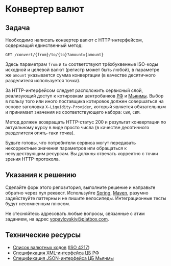 # Конвертер валют

## Задача

Необходимо написать конвертер валют с HTTP-интерфейсом, содержащий единственный метод:

```http
GET /convert/{from}/to/{to}?amount={amount}
```

Здесь параметрам `from` и `to` соответствуют трёхбуквенные ISO-коды исходной и целевой валют (регистр может быть любой), в параметре же `amount` указывается сумма конвертации (в качестве десятичного разделителя используется точка).

За HTTP-интерфейсом следует расположить сервисный слой, реализующий доступ к котировкам центробанков [РФ](http://www.cbr.ru/) и [Мьянмы](http://www.cbm.gov.mm/). Выбор в пользу того или иного поставщика котировок должен совершаться на основе заголовка `X-Liquidity-Provider`, который является обязательным и принимает значения из соответствующего набора: `CBR`, `CBM`.

Метод должен возвращать HTTP-статус 200 и результат конвертации по актуальному курсу в виде просто числа (в качестве десятичного разделителя опять-таки точка).

Будьте готовы, что потребители сервиса могут передавать некорректные значения параметров или обращаться к несуществующим ресурсам. Вы должны отвечать корректно с точки зрения HTTP-протокола.

## Указания к решению

Сделайте форк этого репозитория, выполните решение и направьте обратно через пул реквест. Используйте [Spring](https://spring.io/), [Maven](https://maven.apache.org/), разумно задействуйте паттерны и не пишите велосипеды. Интеграционные тесты будут несомненным плюсом.

Не стесняйтесь адресовать любые вопросы, связанные с этим заданием, на адрес vopavlovskiy@platbox.com.

## Технические ресурсы

- [Список валютных кодов](http://www.currency-iso.org/en/home/tables/table-a1.html) ([ISO 4217](http://www.iso.org/iso/currency_codes))
- [Спецификация XML-интерфейса ЦБ РФ](http://www.cbr.ru/scripts/Root.asp?PrtId=SXML)
- [Спецификация JSON-интерфейса ЦБ Мьянмы](http://forex.cbm.gov.mm/index.php/api)
